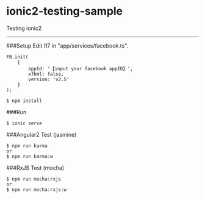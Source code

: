 # ionic2-testing-sample
Testing ionic2

---

###Setup
Edit l17 in "app/services/facebook.ts".

```
FB.init(
    {
        appId: '【input your facebook appID】',
        xfbml: false,
        version: 'v2.5'
    }
);
```

```
$ npm install
```

###Run
```
$ ionic serve
```

###Angular2 Test (jasmine)
```
$ npm run karma
or
$ npm run karma:w
```

###RxJS Test (mocha)
```
$ npm run mocha:rxjs
or
$ npm run mocha:rxjs:w
```
